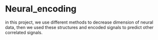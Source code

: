 # Neural_encoding
in this project, we use different methods to decrease dimension of neural data, then we used these structures and encoded signals to predict other correlated signals.
